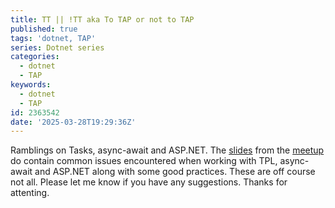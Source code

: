 ```yaml
---
title: TT || !TT aka To TAP or not to TAP
published: true
tags: 'dotnet, TAP'
series: Dotnet series
categories:
  - dotnet
  - TAP
keywords:
  - dotnet
  - TAP
id: 2363542
date: '2025-03-28T19:29:36Z'
---
```


Ramblings on Tasks, async-await and ASP.NET. The [slides](https://goo.gl/sO3ZGv) from the [meetup](http://www.meetup.com/DotNetZone/events/231198572/)
 do contain common issues encountered when working with TPL, async-await and ASP.NET along with some good practices. These are off course not all. Please let me know if you have any suggestions. Thanks for attenting.
